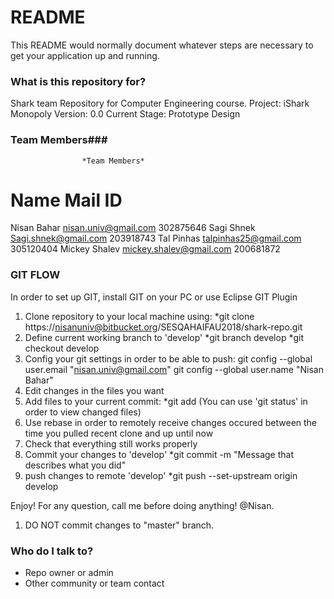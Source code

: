 # README #

This README would normally document whatever steps are necessary to get your application up and running.

### What is this repository for? ###

Shark team Repository for Computer Engineering course.
Project: iShark Monopoly
Version: 0.0
Current Stage: Prototype Design

### Team Members###
 
					*Team Members*
Name				Mail						ID
==========================================================
Nisan Bahar			nisan.univ@gmail.com		302875646
Sagi Shnek			Sagi.shnek@gmail.com		203918743 
Tal Pinhas			talpinhas25@gmail.com		305120404
Mickey Shalev		mickey.shalev@gmail.com		200681872

### GIT FLOW ###

In order to set up GIT, install GIT on your PC or use Eclipse GIT Plugin

1. Clone repository to your local machine using:
*git clone https://nisanuniv@bitbucket.org/SESQAHAIFAU2018/shark-repo.git
2. Define current working branch to 'develop'
*git branch develop
*git checkout develop
3. Config your git settings in order to be able to push:
git config --global user.email "nisan.univ@gmail.com"
git config --global user.name "Nisan Bahar"
4. Edit changes in the files you want
5. Add files to your current commit:
*git add <file1> <file2> (You can use 'git status' in order to view changed files)
6. Use rebase in order to remotely receive changes occured between the time you pulled recent clone and up until now
7. Check that everything still works properly
8. Commit your changes to 'develop'
*git commit -m "Message that describes what you did"
9. push changes to remote 'develop'
*git push --set-upstream origin develop

Enjoy! For any question, call me before doing anything!
@Nisan.


1. DO NOT commit changes to "master" branch.

### Who do I talk to? ###

* Repo owner or admin
* Other community or team contact